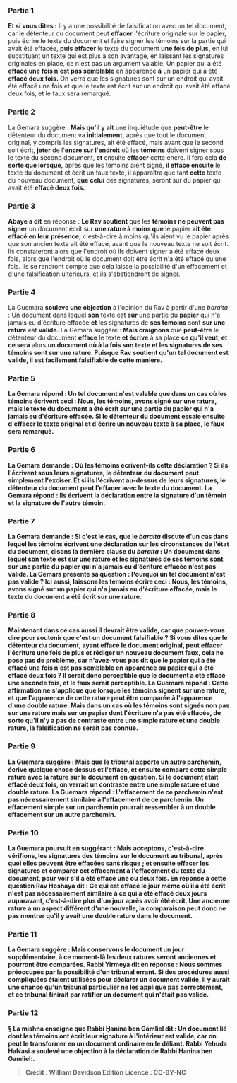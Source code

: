 
### Partie 1
<b>Et si vous dites :</b> Il y a une possibilité de falsification avec un tel document, car le détenteur du document peut <b>effacer</b> l'écriture originale sur le papier, puis écrire le texte du document et faire signer les témoins sur la partie qui avait été effacée, <b>puis effacer</b> le texte du document <b>une fois de plus,</b> en lui substituant un texte qui est plus à son avantage, en laissant les signatures originales en place, ce n'est pas un argument valable. Un papier qui a été <b>effacé une fois n'est pas semblable</b> en apparence <b>à</b> un papier qui a été <b>effacé deux fois.</b> On verra que les signatures sont sur un endroit qui avait été effacé une fois et que le texte est écrit sur un endroit qui avait été effacé deux fois, et le faux sera remarqué.

### Partie 2
La Gemara suggère : <b>Mais qu'il y ait</b> une inquiétude</b> que <b>peut-être</b> le détenteur du document va <b>initialement,</b> après que tout le document original, y compris les signatures, ait été effacé, mais avant que le second soit écrit, <b>jeter</b> de l'<b>encre sur l'endroit</b> où les <b>témoins</b> doivent signer sous le texte du second document, <b>et</b> ensuite <b>effacer</b> cette encre. Il fera cela <b>de sorte que lorsque,</b> après que les témoins aient signé, <b>il efface ensuite</b> le texte du document et écrit un faux texte, il apparaîtra que tant <b>cette</b> texte du nouveau document, <b>que celui</b> des signatures, seront sur du papier qui avait été <b>effacé deux fois.</b>

### Partie 3
<b>Abaye a dit</b> en réponse : <b>Le Rav soutient</b> que les <b>témoins ne peuvent pas signer</b> un document écrit sur <b>une rature à moins que</b> le papier <b>ait été effacé en leur présence,</b> c'est-à-dire à moins qu'ils aient vu le papier après que son ancien texte ait été effacé, avant que le nouveau texte ne soit écrit. Ils constateront alors que l'endroit où ils doivent signer a été effacé deux fois, alors que l'endroit où le document doit être écrit n'a été effacé qu'une fois. Ils se rendront compte que cela laisse la possibilité d'un effacement et d'une falsification ultérieurs, et ils s'abstiendront de signer.

### Partie 4
La Guemara <b>souleve une objection</b> à l'opinion du Rav à partir d'une <i>baraita</i> : Un document dans lequel <b>son</b> texte est <b>sur</b> une partie du <b>papier</b> qui n'a jamais eu d'écriture effacée <b>et</b> les signatures de <b>ses témoins</b> sont <b>sur une rature</b> est <b>valide.</b> La Gemara suggère : <b>Mais craignons</b> que <b>peut-être</b> le détenteur du document <b>efface</b> le texte <b>et écrive</b> à sa place <b>ce qu'il veut, et ce sera</b> alors <b>un document où à la fois <b>son</b> texte <b>et</b> les signatures de <b>ses témoins</b> sont <b>sur une rature. </b> Puisque Rav soutient qu'un tel document est valide, il est facilement falsifiable de cette manière.

### Partie 5
La Gemara répond : Un tel document n'est valable que dans un cas <b>où les témoins <b>écrivent ceci</b> : Nous,</b> les <b>témoins, avons signé sur une rature, mais le texte du document</b> <b>a été écrit sur</b> une partie du <b>papier</b> qui n'a jamais eu d'écriture effacée. Si le détenteur du document essaie ensuite d'effacer le texte original et d'écrire un nouveau texte à sa place, le faux sera remarqué.

### Partie 6
La Gemara demande : <b>Où</b> les témoins <b>écrivent-ils</b> cette déclaration ? <b>Si</b> ils l'écrivent <b>sous</b> leurs signatures, le détenteur du document peut simplement <b>l'exciser.</b> Et <b>si</b> ils l'écrivent <b>au-dessus</b> de leurs signatures, le détenteur du document peut <b>l'effacer</b> avec le texte du document. La Gemara répond : <b>Ils écrivent</b> la déclaration <b>entre</b> la signature d'un <b>témoin et</b> la signature de l'autre <b>témoin.</b>

### Partie 7
La Gemara demande : <b>Si c'est le cas,</b> que le <i>baraita</i> discute d'un cas dans lequel les témoins écrivent une déclaration sur les circonstances de l'état du document, <b>disons la dernière clause</b> du <i>baraita</i> : Un document dans lequel <b>son</b> texte <b>est sur une rature et</b> les signatures de <b>ses témoins sont sur</b> une partie du <b>papier</b> qui n'a jamais eu d'écriture effacée n'est <b>pas valide.</b> La Gemara présente sa question : <b>Pourquoi</b> un tel document n'est <b>pas valide ? Ici aussi, laissons</b> les témoins <b>écrire ceci : Nous,</b> les <b>témoins, avons signé sur un papier</b> qui n'a jamais eu d'écriture effacée, <b>mais le texte du document</b> a été écrit <b>sur une rature.</b>

### Partie 8
<b>Maintenant</b> dans ce cas <b>aussi</b> il devrait être valide, car <b>que</b> pouvez-vous <b>dire</b> pour soutenir que c'est un document falsifiable ? Si vous dites que le détenteur du document, ayant <b>effacé</b> le document original, peut <b>effacer</b> l'écriture <b>une fois de plus</b> et rédiger un nouveau document faux, cela ne pose pas de problème, car <b>n'avez-vous pas dit</b> que le papier qui a été <b>effacé une fois n'est pas semblable</b> en apparence <b>au papier qui a été <b>effacé deux fois ? </b> Il serait donc perceptible que le document a été effacé une seconde fois, et le faux serait perceptible. La Guemara répond : <b>Cette affirmation</b> ne s'applique que <b>lorsque les témoins signent sur une rature,</b> et que l'apparence de cette rature peut être comparée à l'apparence d'une double rature. Mais dans un cas <b>où les témoins sont signés non pas sur une rature mais sur un papier</b> dont l'écriture n'a pas été effacée, de sorte qu'il n'y a pas de contraste entre une simple rature et une double rature, la falsification ne serait <b>pas</b> connue.</b>

### Partie 9
La Guemara suggère : <b>Mais</b> que le tribunal <b>apporte un autre parchemin,</b> écrive quelque chose dessus <b>et l'efface, et</b> ensuite <b>compare</b> cette simple rature avec la rature sur le document en question. Si le document était effacé deux fois, on verrait un contraste entre une simple rature et une double rature. La Guemara répond : <b>L'effacement de ce parchemin n'est pas</b> nécessairement <b>similaire à l'effacement de ce parchemin.</b> Un effacement simple sur un parchemin pourrait ressembler à un double effacement sur un autre parchemin.

### Partie 10
La Guemara poursuit en suggérant : <b>Mais acceptons,</b> c'est-à-dire vérifions, <b>les signatures des témoins</b> sur le document <b>au tribunal,</b> après quoi elles peuvent être effacées sans risque ; <b>et</b> ensuite <b>effacer</b> les signatures <b>et comparer</b> cet effacement à l'effacement du texte du document, pour voir s'il a été effacé une ou deux fois. En réponse à cette question <b>Rav Hoshaya dit :</b> Ce qui est <b>effacé le jour même</b> où il a été écrit <b>n'est pas</b> nécessairement <b>similaire à</b> ce qui a été <b>effacé deux jours</b> auparavant, c'est-à-dire plus d'un jour après avoir été écrit. Une ancienne rature a un aspect différent d'une nouvelle, la comparaison peut donc ne pas montrer qu'il y avait une double rature dans le document.

### Partie 11
La Gemara suggère : <b>Mais conservons</b> le document un jour supplémentaire, à ce moment-là les deux ratures seront anciennes et pourront être comparées. <b>Rabbi Yirmeya dit</b> en réponse : <b>Nous sommes préoccupés par</b> la possibilité d'un <b>tribunal errant.</b> Si des procédures aussi compliquées étaient utilisées pour déclarer un document valide, il y aurait une chance qu'un tribunal particulier ne les applique pas correctement, et ce tribunal finirait par ratifier un document qui n'était pas valide.

### Partie 12
§ La mishna enseigne que <b>Rabbi Ḥanina ben Gamliel dit : Un document lié</b> dont les témoins ont écrit leur signature à l'intérieur est valide, car on peut le transformer en un document ordinaire en le déliant. <b>Rabbi</b> Yehuda HaNasi <b>a soulevé une objection à la déclaration de Rabbi Ḥanina ben Gamliel:</b>.

>Crédit : William Davidson Edition
>Licence : CC-BY-NC